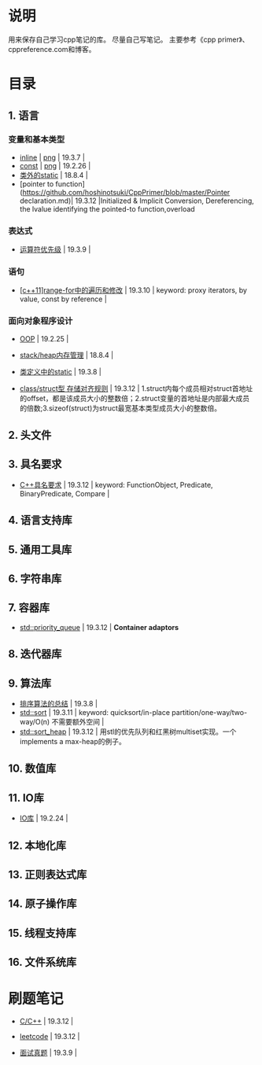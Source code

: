 # 说明
用来保存自己学习cpp笔记的库。
尽量自己写笔记。
主要参考《cpp primer》、cppreference.com和博客。


# 目录

## 1. 语言

### 变量和基本类型
- [inline](https://github.com/hoshinotsuki/CppPrimer/blob/master/Inline.md) | [png](https://github.com/hoshinotsuki/CppPrimer/blob/master/Inline.png) | 19.3.7 | 
- [const](https://github.com/hoshinotsuki/CppPrimer/blob/master/const.md) | [png](https://github.com/hoshinotsuki/CppPrimer/blob/master/const.png) | 19.2.26 |
- [类外的static](https://github.com/hoshinotsuki/CppPrimer/blob/master/stack&heap.md) | 18.8.4 |
- [pointer to function](https://github.com/hoshinotsuki/CppPrimer/blob/master/Pointer declaration.md)| 19.3.12 |Initialized & Implicit Conversion,  Dereferencing, the lvalue identifying the pointed-to function,overload

### 表达式
- [运算符优先级](https://github.com/hoshinotsuki/CppPrimer/blob/master/Operator.md) | 19.3.9 | 

### 语句
- [[c++11]range-for中的遍历和修改](https://github.com/hoshinotsuki/CppPrimer/blob/master/range-for.md) | 19.3.10 | keyword: proxy iterators, by value, const by reference |

### 面向对象程序设计

- [OOP](https://github.com/hoshinotsuki/CppPrimer/blob/master/OOP.md) | 19.2.25 | 
- [stack/heap内存管理](https://github.com/hoshinotsuki/CppPrimer/blob/master/stack&heap.md) | 18.8.4 |

- [类定义中的static](https://github.com/hoshinotsuki/CppPrimer/blob/master/static.md) | 19.3.8 |

- [class/struct型 存储对齐规则](https://github.com/hoshinotsuki/CppPrimer/blob/master/sizeof(struct).md) | 19.3.12 | 1.struct内每个成员相对struct首地址的offset，都是该成员大小的整数倍；2.struct变量的首地址是内部最大成员的倍数;3.sizeof(struct)为struct最宽基本类型成员大小的整数倍。

## 2. 头文件

## 3. 具名要求
- [C++具名要求](https://github.com/hoshinotsuki/CppPrimer/blob/master/Cpp_named_requirements.md) | 19.3.12 |  keyword: FunctionObject, Predicate, BinaryPredicate, Compare |
## 4. 语言支持库

## 5. 通用工具库

## 6. 字符串库

## 7. 容器库
- [std::priority_queue](https://github.com/hoshinotsuki/CppPrimer/blob/master/priority_queue.md) | 19.3.12 | **Container adaptors**

## 8. 迭代器库

## 9. 算法库
- [排序算法的总结](https://github.com/hoshinotsuki/CppPrimer/blob/master/Sort.md) | 19.3.8 | 
- [std::sort](https://github.com/hoshinotsuki/CppPrimer/blob/master/quickSort.md) | 19.3.11 | keyword: quicksort/in-place partition/one-way/two-way/O(n) 不需要额外空间 | 
- [std::sort_heap](https://github.com/hoshinotsuki/CppPrimer/blob/master/sort_heap.md) | 19.3.12 | 用stl的优先队列和红黑树multiset实现。一个implements a max-heap的例子。
## 10. 数值库

## 11. IO库 
- [IO库](https://github.com/hoshinotsuki/CppPrimer/blob/master/IO.md) | 19.2.24 |

## 12. 本地化库

## 13. 正则表达式库

## 14. 原子操作库

## 15. 线程支持库

## 16. 文件系统库



# 刷题笔记
- [C/C++](https://github.com/hoshinotsuki/CppPrimer/blob/master/Exersice.md) | 19.3.12 |

- [leetcode](https://github.com/hoshinotsuki/leetcodeSolution)  | 19.3.12 |

- [面试真题](https://github.com/hoshinotsuki/CppPrimer/blob/master/%E7%9C%9F%E9%A2%98.md)  | 19.3.9 |
